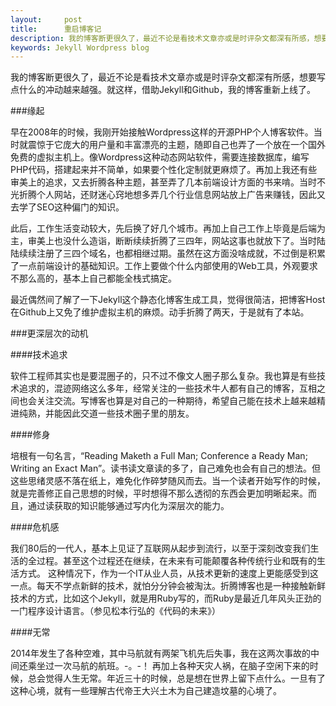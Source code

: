 ```yaml
---
layout:     post
title:      重启博客记
description: 我的博客断更很久了，最近不论是看技术文章亦或是时评杂文都深有所感，想要写点什么的冲动越来越强。就这样，借助Jekyll和Github，我的博客重新上线了。
keywords: Jekyll Wordpress blog 
---
```

我的博客断更很久了，最近不论是看技术文章亦或是时评杂文都深有所感，想要写点什么的冲动越来越强。就这样，借助Jekyll和Github，我的博客重新上线了。

###缘起

早在2008年的时候，我刚开始接触Wordpress这样的开源PHP个人博客软件。当时就震惊于它庞大的用户量和丰富漂亮的主题，随即自己也弄了一个放在一个国外免费的虚拟主机上。像Wordpress这种动态网站软件，需要连接数据库，编写PHP代码，搭建起来并不简单，如果要个性化定制就更麻烦了。再加上我还有些审美上的追求，又去折腾各种主题，甚至弄了几本前端设计方面的书来啃。当时不光折腾个人网站，还财迷心窍地想多弄几个行业信息网站放上广告来赚钱，因此又去学了SEO这种偏门的知识。

此后，工作生活变动较大，先后换了好几个城市。再加上自己工作上毕竟是后端为主，审美上也没什么造诣，断断续续折腾了三四年，网站这事也就放下了。当时陆陆续续注册了三四个域名，也都相继过期。虽然在这方面没啥成就，不过倒是积累了一点前端设计的基础知识。工作上要做个什么内部使用的Web工具，外观要求不那么高的，基本上自己都能全栈式搞定。

最近偶然间了解了一下Jekyll这个静态化博客生成工具，觉得很简洁，把博客Host在Github上又免了维护虚拟主机的麻烦。动手折腾了两天，于是就有了本站。

###更深层次的动机

####技术追求

软件工程师其实也是要混圈子的，只不过不像文人圈子那么复杂。我也算是有些技术追求的，混迹网络这么多年，经常关注的一些技术牛人都有自己的博客，互相之间也会关注交流。写博客也算是对自己的一种期待，希望自己能在技术上越来越精进纯熟，并能因此交道一些技术圈子里的朋友。

####修身

培根有一句名言，“Reading Maketh a Full Man; Conference a Ready Man; Writing an Exact Man”。读书读文章读的多了，自己难免也会有自己的想法。但这些思绪灵感不落在纸上，难免化作碎梦随风而去。当一个读者开始写作的时候，就是完善修正自己思想的时候，平时想得不那么透彻的东西会更加明晰起来。而且，通过读获取的知识能够通过写内化为深层次的能力。

####危机感

我们80后的一代人，基本上见证了互联网从起步到流行，以至于深刻改变我们生活的全过程。甚至这个过程还在继续，在未来有可能颠覆各种传统行业和既有的生活方式。
这种情况下，作为一个IT从业人员，从技术更新的速度上更能感受到这一点。每天不学点新鲜的技术，就怕分分钟会被淘汰。折腾博客也是一种接触新鲜技术的方式，比如这个Jekyll，就是用Ruby写的，而Ruby是最近几年风头正劲的一门程序设计语言。（参见松本行弘的《代码的未来》）

####无常

2014年发生了各种空难，其中马航就有两架飞机先后失事，我在这两次事故的中间还乘坐过一次马航的航班。-。-！ 再加上各种天灾人祸，在脑子空闲下来的时候，总会觉得人生无常。年近三十的时候，总是想在世界上留下点什么。一旦有了这种心境，就有一些理解古代帝王大兴土木为自己建造坟墓的心境了。

